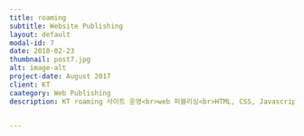 ```yaml
---
title: roaming
subtitle: Website Publishing
layout: default
modal-id: 7
date: 2018-02-23
thumbnail: post7.jpg
alt: image-alt
project-date: August 2017
client: KT
caategory: Web Publishing
description: KT roaming 사이트 운영<br>web 퍼블리싱<br>HTML, CSS, Javascript


---
```

